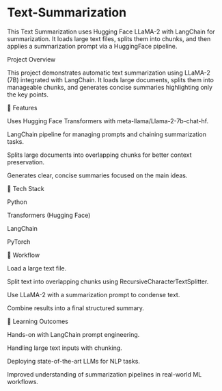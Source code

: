 # Text-Summarization
This Text Summarization uses Hugging Face LLaMA-2 with LangChain for summarization. It loads large text files, splits them into chunks, and then applies a summarization prompt via a HuggingFace pipeline.

Project Overview

This project demonstrates automatic text summarization using LLaMA-2 (7B) integrated with LangChain. It loads large documents, splits them into manageable chunks, and generates concise summaries highlighting only the key points.

🔹 Features

Uses Hugging Face Transformers with meta-llama/Llama-2-7b-chat-hf.

LangChain pipeline for managing prompts and chaining summarization tasks.

Splits large documents into overlapping chunks for better context preservation.

Generates clear, concise summaries focused on the main ideas.

🔹 Tech Stack

Python

Transformers (Hugging Face)

LangChain

PyTorch

🔹 Workflow

Load a large text file.

Split text into overlapping chunks using RecursiveCharacterTextSplitter.

Use LLaMA-2 with a summarization prompt to condense text.

Combine results into a final structured summary.

🔹 Learning Outcomes

Hands-on with LangChain prompt engineering.

Handling large text inputs with chunking.

Deploying state-of-the-art LLMs for NLP tasks.

Improved understanding of summarization pipelines in real-world ML workflows.
